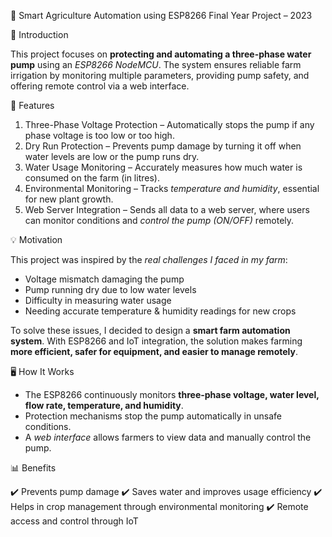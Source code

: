🌱 Smart Agriculture Automation using ESP8266
Final Year Project – 2023

📌 Introduction

This project focuses on **protecting and automating a three-phase water pump** using an *ESP8266 NodeMCU*. The system ensures reliable farm irrigation by monitoring multiple parameters, providing pump safety, and offering remote control via a web interface.

🔧 Features

1. Three-Phase Voltage Protection – Automatically stops the pump if any phase voltage is too low or too high.
2. Dry Run Protection – Prevents pump damage by turning it off when water levels are low or the pump runs dry.
3. Water Usage Monitoring – Accurately measures how much water is consumed on the farm (in litres).
4. Environmental Monitoring – Tracks *temperature and humidity*, essential for new plant growth.
5. Web Server Integration – Sends all data to a web server, where users can monitor conditions and *control the pump (ON/OFF)* remotely.

💡 Motivation

This project was inspired by the *real challenges I faced in my farm*:

* Voltage mismatch damaging the pump
* Pump running dry due to low water levels
* Difficulty in measuring water usage
* Needing accurate temperature & humidity readings for new crops

To solve these issues, I decided to design a **smart farm automation system**. With ESP8266 and IoT integration, the solution makes farming **more efficient, safer for equipment, and easier to manage remotely**.

🖥️ How It Works

* The ESP8266 continuously monitors **three-phase voltage, water level, flow rate, temperature, and humidity**.
* Protection mechanisms stop the pump automatically in unsafe conditions.
* A *web interface* allows farmers to view data and manually control the pump.

📊 Benefits

✔️ Prevents pump damage
✔️ Saves water and improves usage efficiency
✔️ Helps in crop management through environmental monitoring
✔️ Remote access and control through IoT
